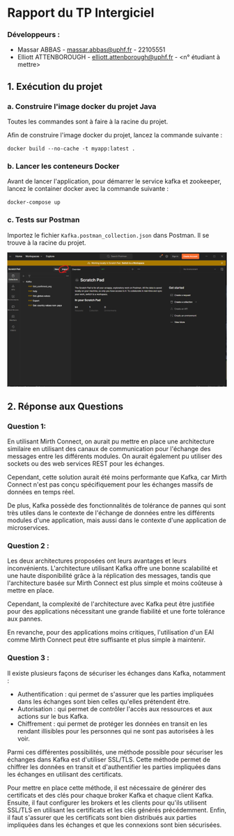# Rapport du TP Intergiciel

### Développeurs :

- Massar ABBAS - [massar.abbas@uphf.fr](mailto:massar.abbas@uphf.fr) - 22105551
- Elliott ATTENBOROUGH - [elliott.attenborough@uphf.fr](mailto:elliott.attenborough@uphf.fr) - <n° étudiant à mettre>

## 1. Exécution du projet

### a. Construire l'image docker du projet Java

Toutes les commandes sont à faire à la racine du projet.

Afin de construire l'image docker du projet, lancez la commande suivante :

````shell
docker build --no-cache -t myapp:latest .
````


### b. Lancer les conteneurs Docker

Avant de lancer l'application, pour démarrer le service kafka et zookeeper, lancez le container docker avec la commande suivante :



```shell
docker-compose up
```


### c. Tests sur Postman

Importez le fichier `Kafka.postman_collection.json` dans Postman. Il se trouve à la racine du projet.

![img.png](img.png)


## 2. Réponse aux Questions

### Question 1:

En utilisant Mirth Connect, on aurait pu mettre en place une architecture similaire en utilisant des canaux de communication pour l'échange des messages entre les différents modules. On aurait également pu utiliser des sockets ou des web services REST pour les échanges.

Cependant, cette solution aurait été moins performante que Kafka, car Mirth Connect n'est pas conçu spécifiquement pour les échanges massifs de données en temps réel.

De plus, Kafka possède des fonctionnalités de tolérance de pannes qui sont très utiles dans le contexte de l'échange de données entre les différents modules d'une application, mais aussi dans le contexte d'une application de microservices.

### Question 2 :

Les deux architectures proposées ont leurs avantages et leurs inconvénients. L'architecture utilisant Kafka offre une bonne scalabilité et une haute disponibilité grâce à la réplication des messages, tandis que l'architecture basée sur Mirth Connect est plus simple et moins coûteuse à mettre en place.

Cependant, la complexité de l'architecture avec Kafka peut être justifiée pour des applications nécessitant une grande fiabilité et une forte tolérance aux pannes.

En revanche, pour des applications moins critiques, l'utilisation d'un EAI comme Mirth Connect peut être suffisante et plus simple à maintenir.

### Question 3 :

Il existe plusieurs façons de sécuriser les échanges dans Kafka, notamment :

- Authentification : qui permet de s'assurer que les parties impliquées dans les échanges sont bien celles qu'elles prétendent être.
- Autorisation : qui permet de contrôler l'accès aux ressources et aux actions sur le bus Kafka.
- Chiffrement : qui permet de protéger les données en transit en les rendant illisibles pour les personnes qui ne sont pas autorisées à les voir.

Parmi ces différentes possibilités, une méthode possible pour sécuriser les échanges dans Kafka est d'utiliser SSL/TLS. Cette méthode permet de chiffrer les données en transit et d'authentifier les parties impliquées dans les échanges en utilisant des certificats.

Pour mettre en place cette méthode, il est nécessaire de générer des certificats et des clés pour chaque broker Kafka et chaque client Kafka. Ensuite, il faut configurer les brokers et les clients pour qu'ils utilisent SSL/TLS en utilisant les certificats et les clés générés précédemment. Enfin, il faut s'assurer que les certificats sont bien distribués aux parties impliquées dans les échanges et que les connexions sont bien sécurisées.
